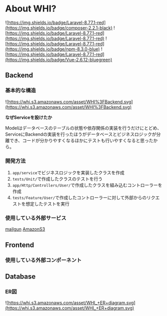 # About WHI?
![https://img.shields.io/badge/Laravel-8.77.1-red](https://img.shields.io/badge/composer-2.2.1-black)
![https://img.shields.io/badge/Laravel-8.77.1-red](https://img.shields.io/badge/Laravel-8.77.1-red)
![https://img.shields.io/badge/Laravel-8.77.1-red](https://img.shields.io/badge/npm-8.3.0-blue)
![https://img.shields.io/badge/Laravel-8.77.1-red](https://img.shields.io/badge/Vue-2.6.12-bluegreen)


## Backend

### 基本的な構造
![https://whi.s3.amazonaws.com/asset/WHI%3FBackend.svg](https://whi.s3.amazonaws.com/asset/WHI%3FBackend.svg)

**なぜServiceを設けたか**

Modelはデータベースのテーブルの状態や依存関係の実装を行うだけにとどめ、ServiceにBackendの実装を行ったほうがデータベースとビジネスロジックが分離でき、コードが分かりやすくなるほかにテストも行いやすくなると思ったから。

### 開発方法
1. `app/service`でビジネスロジックを実装したクラスを作成
2. `tests/Unit/`で作成したクラスのテストを行う
3. `app/Http/Controllers/User/`で作成したクラスを組み込むコントローラーを作成
4. `tests/Feature/User/`で作成したコントローラーに対して外部からのリクエストを想定したテストを実行

### 使用している外部サービス
[mailgun](https://www.mailgun.com/)
[AmazonS3](https://aws.amazon.com/jp/s3/)

## Frontend

### 使用している外部コンポーネント

## Database

### ER図
![https://whi.s3.amazonaws.com/asset/WHI_+ER+diagram.svg](https://whi.s3.amazonaws.com/asset/WHI_+ER+diagram.svg)

